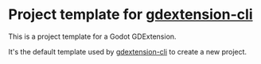 # Project template for [gdextension-cli](https://github.com/3LK3/gdextension-cli)

This is a project template for a Godot GDExtension.

It's the default template used by [gdextension-cli](https://github.com/3LK3/gdextension-cli) to create a new project.

